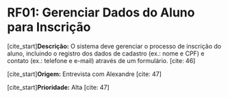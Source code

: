 # RF01: Gerenciar Dados do Aluno para Inscrição

[cite_start]**Descrição:** O sistema deve gerenciar o processo de inscrição do aluno, incluindo o registro dos dados de cadastro (ex.: nome e CPF) e contato (ex.: telefone e e-mail) através de um formulário. [cite: 46]

[cite_start]**Origem:** Entrevista com Alexandre [cite: 47]

[cite_start]**Prioridade:** Alta [cite: 47]